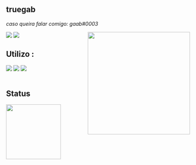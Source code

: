 ## truegab 

_caso queira falar comigo: gaab#0003_<br/>
<div>
<a href="https://dsc.bio/gaab" target="_blank"><img src="https://img.shields.io/badge/Discord-7289DA?style=for-the-badge&logo=discord&logoColor=white" target="_blank"></a>
<img align="right" src="https://media.discordapp.net/attachments/875766197793198100/885392583260504064/undefined_-_Imgur.gif" height="280">
<a href="https://github.com/truegab" target="_blank"><img src="https://img.shields.io/badge/GitHub-100000?style=for-the-badge&logo=github&logoColor=white" target="_blank"></a>

## Utilizo :
<img src="https://img.shields.io/badge/C%23-239120?style=for-the-badge&logo=c-sharp&logoColor=white">
<img src="https://img.shields.io/badge/JavaScript-F7DF1E?style=for-the-badge&logo=javascript&logoColor=black">
<img src="https://img.shields.io/badge/C%2B%2B-00599C?style=for-the-badge&logo=c%2B%2B&logoColor=white">          
<div><br/>
  
  ## Status
  
  <a href="https://github.com/truegab">
  <img height="150em" src="https://github-readme-stats.vercel.app/api?username=truegab&show_icons=true&theme=slateorange&include_all_commits=true&count_private=true"/>
  
  
